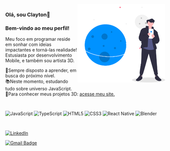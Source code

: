 
<a href="#">
  <img align="right" src="https://github.com/ClaytonPhilippe/ClaytonPhilippe/blob/main/image/undraw_lost_online_wqob.svg" width=55% height=55% />
</a>



<h3>Olá, sou Clayton👋</h3>
<h3>Bem-vindo ao meu perfil!</h3>

Meu foco em programar reside em sonhar com ideias impactantes e torná-las realidade! 
Estusiasta por desenvolvimento Mobile, e também sou artista 3D.

🚀Sempre disposto a aprender, em busca do próximo nível.</br>
📚Neste momento, estudando tudo sobre universo JavaScript.</br>
🎨Para conhecer meus projetos 3D: [acesse meu site.](https://www.artstation.com/claytonphilippe)


<br />

![JavaScript](https://img.shields.io/badge/javascript-%23323330.svg?style=for-the-badge&logo=javascript&logoColor=%23F7DF1E) ![TypeScript](https://img.shields.io/badge/typescript-%23007ACC.svg?style=for-the-badge&logo=typescript&logoColor=white) ![HTML5](https://img.shields.io/badge/html5-%23E34F26.svg?style=for-the-badge&logo=html5&logoColor=white) ![CSS3](https://img.shields.io/badge/css3-%231572B6.svg?style=for-the-badge&logo=css3&logoColor=white) ![React Native](https://img.shields.io/badge/react_native-%2320232a.svg?style=for-the-badge&logo=react&logoColor=%2361DAFB) ![Blender](https://img.shields.io/badge/blender-%23F5792A.svg?style=for-the-badge&logo=blender&logoColor=white)


<br />

[![LinkedIn](https://img.shields.io/badge/LinkedIn-%230077B5.svg?logo=linkedin&logoColor=white)](https://linkedin.com/in/https://www.linkedin.com/in/claytonphilippe/) 

[![Gmail Badge](https://img.shields.io/badge/-rodrigorgtic@gmail.com-c14438?style=flat-square&logo=Gmail&logoColor=white&link=mailto:rodrigorgtic@gmail.com)](mailto:fhugoduarte@gmail.com)

